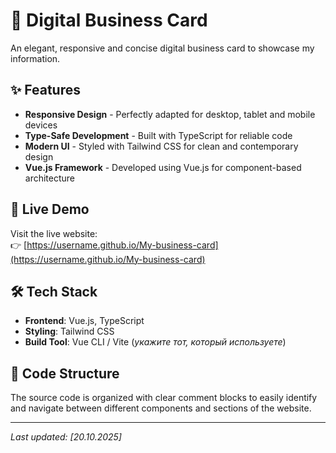 # 💼 Digital Business Card

An elegant, responsive and concise digital business card to showcase my information.

 <!--![Screenshot of the Website](screenshot.png) добавить скриншот потом  -->

## ✨ Features

- **Responsive Design** - Perfectly adapted for desktop, tablet and mobile devices
- **Type-Safe Development** - Built with TypeScript for reliable code
- **Modern UI** - Styled with Tailwind CSS for clean and contemporary design
- **Vue.js Framework** - Developed using Vue.js for component-based architecture

## 🚀 Live Demo

Visit the live website:  
👉 [https://username.github.io/My-business-card](https://username.github.io/My-business-card) <!-- Добавить рабочую ссылку -->

## 🛠️ Tech Stack

- **Frontend**: Vue.js, TypeScript
- **Styling**: Tailwind CSS
- **Build Tool**: Vue CLI / Vite (*укажите тот, который используете*)

## 📝 Code Structure

The source code is organized with clear comment blocks to easily identify and navigate between different components and sections of the website.

---

*Last updated: [20.10.2025]*